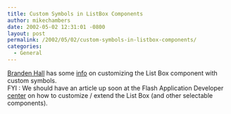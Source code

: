 ```yaml
---
title: Custom Symbols in ListBox Components
author: mikechambers
date: 2002-05-02 12:31:01 -0800
layout: post
permalink: /2002/05/02/custom-symbols-in-listbox-components/
categories:
  - General
---
```



[Branden Hall][1] has some [info][2] on customizing the List Box component with custom symbols.  
FYI : We should have an article up soon at the Flash&nbsp;Application Developer [center][3] on how to customize / extend&nbsp;the List Box (and other selectable components).

 [1]: http://www.waxpraxis.org
 [2]: http://www.waxpraxis.org/entry_blog-5.html
 [3]: http://www.macromedia.com/desdev/mx/flash/